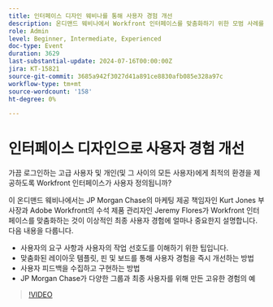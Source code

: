 ```yaml
---
title: 인터페이스 디자인 웨비나를 통해 사용자 경험 개선
description: 온디맨드 웨비나에서 Workfront 인터페이스를 맞춤화하기 위한 모범 사례를 살펴보십시오. 레이아웃 템플릿, 핀, 보드를 사용하여 사용자 경험을 최적화하고 사용자 피드백을 수집하는 방법에 대해 JP Morgan Chase 및 Adobe Workfront 전문가로부터 알아보십시오.
role: Admin
level: Beginner, Intermediate, Experienced
doc-type: Event
duration: 3629
last-substantial-update: 2024-07-16T00:00:00Z
jira: KT-15821
source-git-commit: 3685a942f3027d41a891ce8830afb085e328a97c
workflow-type: tm+mt
source-wordcount: '158'
ht-degree: 0%

---
```



# 인터페이스 디자인으로 사용자 경험 개선

가끔 로그인하는 고급 사용자 및 개인(및 그 사이의 모든 사용자)에게 최적의 환경을 제공하도록 Workfront 인터페이스가 사용자 정의됩니까?

이 온디맨드 웨비나에서는 JP Morgan Chase의 마케팅 제공 책임자인 Kurt Jones 부사장과 Adobe Workfront의 수석 제품 관리자인 Jeremy Flores가 Workfront 인터페이스를 맞춤화하는 것이 이상적인 최종 사용자 경험에 얼마나 중요한지 설명합니다. 다음 내용을 다룹니다.

* 사용자의 요구 사항과 사용자의 작업 선호도를 이해하기 위한 팁입니다.
* 맞춤화된 레이아웃 템플릿, 핀 및 보드를 통해 사용자 경험을 즉시 개선하는 방법
* 사용자 피드백을 수집하고 구현하는 방법
* JP Morgan Chase가 다양한 그룹과 최종 사용자를 위해 만든 고유한 경험의 예

>[!VIDEO](https://video.tv.adobe.com/v/3431015/?learn=on)
